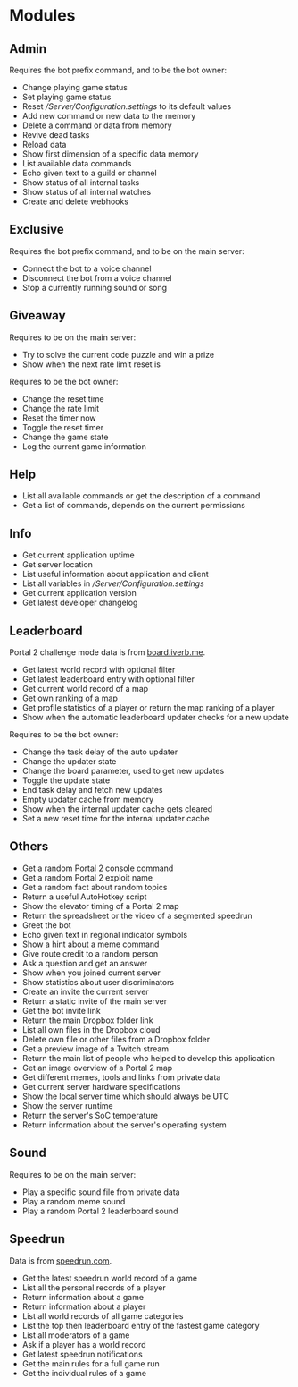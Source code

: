 ﻿# Modules

## Admin
Requires the bot prefix command, and to be the bot owner:
* Change playing game status
* Set playing game status
* Reset _/Server/Configuration.settings_ to its default values
* Add new command or new data to the memory
* Delete a command or data from memory
* Revive dead tasks
* Reload data
* Show first dimension of a specific data memory
* List available data commands
* Echo given text to a guild or channel
* Show status of all internal tasks
* Show status of all internal watches
* Create and delete webhooks

## Exclusive
Requires the bot prefix command, and to be on the main server:
* Connect the bot to a voice channel
* Disconnect the bot from a voice channel
* Stop a currently running sound or song

## Giveaway
Requires to be on the main server:
* Try to solve the current code puzzle and win a prize
* Show when the next rate limit reset is

Requires to be the bot owner:
* Change the reset time
* Change the rate limit
* Reset the timer now
* Toggle the reset timer
* Change the game state
* Log the current game information

## Help
* List all available commands or get the description of a command
* Get a list of commands, depends on the current permissions

## Info
* Get current application uptime
* Get server location
* List useful information about application and client
* List all variables in _/Server/Configuration.settings_
* Get current application version
* Get latest developer changelog

## Leaderboard
Portal 2 challenge mode data is from [board.iverb.me](https://board.iverb.me).
* Get latest world record with optional filter
* Get latest leaderboard entry with optional filter
* Get current world record of a map
* Get own ranking of a map
* Get profile statistics of a player or return the map ranking of a player
* Show when the automatic leaderboard updater checks for a new update

Requires to be the bot owner:
* Change the task delay of the auto updater
* Change the updater state
* Change the board parameter, used to get new updates
* Toggle the update state
* End task delay and fetch new updates
* Empty updater cache from memory
* Show when the internal updater cache gets cleared
* Set a new reset time for the internal updater cache

## Others
* Get a random Portal 2 console command
* Get a random Portal 2 exploit name
* Get a random fact about random topics
* Return a useful AutoHotkey script
* Show the elevator timing of a Portal 2 map
* Return the spreadsheet or the video of a segmented speedrun
* Greet the bot
* Echo given text in regional indicator symbols
* Show a hint about a meme command
* Give route credit to a random person
* Ask a question and get an answer
* Show when you joined current server
* Show statistics about user discriminators
* Create an invite the current server
* Return a static invite of the main server
* Get the bot invite link
* Return the main Dropbox folder link
* List all own files in the Dropbox cloud
* Delete own file or other files from a Dropbox folder
* Get a preview image of a Twitch stream
* Return the main list of people who helped to develop this application
* Get an image overview of a Portal 2 map
* Get different memes, tools and links from private data
* Get current server hardware specifications
* Show the local server time which should always be UTC
* Show the server runtime
* Return the server's SoC temperature
* Return information about the server's operating system

## Sound
Requires to be on the main server:
* Play a specific sound file from private data
* Play a random meme sound
* Play a random Portal 2 leaderboard sound

## Speedrun
Data is from [speedrun.com](https://speedrun.com).
* Get the latest speedrun world record of a game
* List all the personal records of a player
* Return information about a game
* Return information about a player
* List all world records of all game categories
* List the top then leaderboard entry of the fastest game category
* List all moderators of a game
* Ask if a player has a world record
* Get latest speedrun notifications
* Get the main rules for a full game run
* Get the individual rules of a game